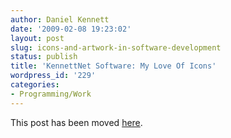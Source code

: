 ```yaml
---
author: Daniel Kennett
date: '2009-02-08 19:23:02'
layout: post
slug: icons-and-artwork-in-software-development
status: publish
title: 'KennettNet Software: My Love Of Icons'
wordpress_id: '229'
categories:
- Programming/Work
---
```


This post has been moved <a href="http://www.kennettnet.co.uk/blog/full/my_love_of_icons/">here</a>.